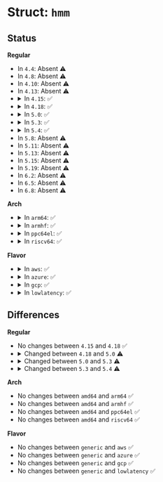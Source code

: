 # Struct: <code>hmm</code>

## Status
<b>Regular</b>
<ul>
<li>
In <code>4.4</code>: Absent ⚠️
</li>
<li>
In <code>4.8</code>: Absent ⚠️
</li>
<li>
In <code>4.10</code>: Absent ⚠️
</li>
<li>
In <code>4.13</code>: Absent ⚠️
</li>
<li>
<details>
<summary>In <code>4.15</code>: ✅</summary>

```c
struct hmm {
    struct mm_struct *mm;
    spinlock_t lock;
    atomic_t sequence;
    struct list_head ranges;
    struct list_head mirrors;
    struct mmu_notifier mmu_notifier;
    struct rw_semaphore mirrors_sem;
};
```
</details>
</li>
<li>
<details>
<summary>In <code>4.18</code>: ✅</summary>

```c
struct hmm {
    struct mm_struct *mm;
    spinlock_t lock;
    atomic_t sequence;
    struct list_head ranges;
    struct list_head mirrors;
    struct mmu_notifier mmu_notifier;
    struct rw_semaphore mirrors_sem;
};
```
</details>
</li>
<li>
<details>
<summary>In <code>5.0</code>: ✅</summary>

```c
struct hmm {
    struct mm_struct *mm;
    spinlock_t lock;
    struct list_head ranges;
    struct list_head mirrors;
    struct mmu_notifier mmu_notifier;
    struct rw_semaphore mirrors_sem;
};
```
</details>
</li>
<li>
<details>
<summary>In <code>5.3</code>: ✅</summary>

```c
struct hmm {
    struct mm_struct *mm;
    struct kref kref;
    spinlock_t ranges_lock;
    struct list_head ranges;
    struct list_head mirrors;
    struct mmu_notifier mmu_notifier;
    struct rw_semaphore mirrors_sem;
    wait_queue_head_t wq;
    struct callback_head rcu;
    long int notifiers;
};
```
</details>
</li>
<li>
<details>
<summary>In <code>5.4</code>: ✅</summary>

```c
struct hmm {
    struct mmu_notifier mmu_notifier;
    spinlock_t ranges_lock;
    struct list_head ranges;
    struct list_head mirrors;
    struct rw_semaphore mirrors_sem;
    wait_queue_head_t wq;
    long int notifiers;
};
```
</details>
</li>
<li>
In <code>5.8</code>: Absent ⚠️
</li>
<li>
In <code>5.11</code>: Absent ⚠️
</li>
<li>
In <code>5.13</code>: Absent ⚠️
</li>
<li>
In <code>5.15</code>: Absent ⚠️
</li>
<li>
In <code>5.19</code>: Absent ⚠️
</li>
<li>
In <code>6.2</code>: Absent ⚠️
</li>
<li>
In <code>6.5</code>: Absent ⚠️
</li>
<li>
In <code>6.8</code>: Absent ⚠️
</li>
</ul>
<b>Arch</b>
<ul>
<li>
<details>
<summary>In <code>arm64</code>: ✅</summary>

```c
struct hmm {
    struct mmu_notifier mmu_notifier;
    spinlock_t ranges_lock;
    struct list_head ranges;
    struct list_head mirrors;
    struct rw_semaphore mirrors_sem;
    wait_queue_head_t wq;
    long int notifiers;
};
```
</details>
</li>
<li>
<details>
<summary>In <code>armhf</code>: ✅</summary>

```c
struct hmm {
    struct mmu_notifier mmu_notifier;
    spinlock_t ranges_lock;
    struct list_head ranges;
    struct list_head mirrors;
    struct rw_semaphore mirrors_sem;
    wait_queue_head_t wq;
    long int notifiers;
};
```
</details>
</li>
<li>
<details>
<summary>In <code>ppc64el</code>: ✅</summary>

```c
struct hmm {
    struct mmu_notifier mmu_notifier;
    spinlock_t ranges_lock;
    struct list_head ranges;
    struct list_head mirrors;
    struct rw_semaphore mirrors_sem;
    wait_queue_head_t wq;
    long int notifiers;
};
```
</details>
</li>
<li>
<details>
<summary>In <code>riscv64</code>: ✅</summary>

```c
struct hmm {
    struct mmu_notifier mmu_notifier;
    spinlock_t ranges_lock;
    struct list_head ranges;
    struct list_head mirrors;
    struct rw_semaphore mirrors_sem;
    wait_queue_head_t wq;
    long int notifiers;
};
```
</details>
</li>
</ul>
<b>Flavor</b>
<ul>
<li>
<details>
<summary>In <code>aws</code>: ✅</summary>

```c
struct hmm {
    struct mmu_notifier mmu_notifier;
    spinlock_t ranges_lock;
    struct list_head ranges;
    struct list_head mirrors;
    struct rw_semaphore mirrors_sem;
    wait_queue_head_t wq;
    long int notifiers;
};
```
</details>
</li>
<li>
<details>
<summary>In <code>azure</code>: ✅</summary>

```c
struct hmm {
    struct mmu_notifier mmu_notifier;
    spinlock_t ranges_lock;
    struct list_head ranges;
    struct list_head mirrors;
    struct rw_semaphore mirrors_sem;
    wait_queue_head_t wq;
    long int notifiers;
};
```
</details>
</li>
<li>
<details>
<summary>In <code>gcp</code>: ✅</summary>

```c
struct hmm {
    struct mmu_notifier mmu_notifier;
    spinlock_t ranges_lock;
    struct list_head ranges;
    struct list_head mirrors;
    struct rw_semaphore mirrors_sem;
    wait_queue_head_t wq;
    long int notifiers;
};
```
</details>
</li>
<li>
<details>
<summary>In <code>lowlatency</code>: ✅</summary>

```c
struct hmm {
    struct mmu_notifier mmu_notifier;
    spinlock_t ranges_lock;
    struct list_head ranges;
    struct list_head mirrors;
    struct rw_semaphore mirrors_sem;
    wait_queue_head_t wq;
    long int notifiers;
};
```
</details>
</li>
</ul>

## Differences
<b>Regular</b>
<ul>
<li>
No changes between <code>4.15</code> and <code>4.18</code> ✅
</li>
<li>
<details>
<summary>Changed between <code>4.18</code> and <code>5.0</code> ⚠️</summary>
<ul>
<li>
<b>Field removed. </b>
<code>atomic_t sequence</code>
</li>
</ul>
</details>
</li>
<li>
<details>
<summary>Changed between <code>5.0</code> and <code>5.3</code> ⚠️</summary>
<ul>
<li>
<b>Field added. </b>
<code>struct kref kref</code>
</li>
<li>
<b>Field added. </b>
<code>spinlock_t ranges_lock</code>
</li>
<li>
<b>Field added. </b>
<code>wait_queue_head_t wq</code>
</li>
<li>
<b>Field added. </b>
<code>struct callback_head rcu</code>
</li>
<li>
<b>Field added. </b>
<code>long int notifiers</code>
</li>
<li>
<b>Field removed. </b>
<code>spinlock_t lock</code>
</li>
</ul>
</details>
</li>
<li>
<details>
<summary>Changed between <code>5.3</code> and <code>5.4</code> ⚠️</summary>
<ul>
<li>
<b>Field removed. </b>
<code>struct mm_struct *mm</code>
</li>
<li>
<b>Field removed. </b>
<code>struct kref kref</code>
</li>
<li>
<b>Field removed. </b>
<code>struct callback_head rcu</code>
</li>
</ul>
</details>
</li>
</ul>
<b>Arch</b>
<ul>
<li>
No changes between <code>amd64</code> and <code>arm64</code> ✅
</li>
<li>
No changes between <code>amd64</code> and <code>armhf</code> ✅
</li>
<li>
No changes between <code>amd64</code> and <code>ppc64el</code> ✅
</li>
<li>
No changes between <code>amd64</code> and <code>riscv64</code> ✅
</li>
</ul>
<b>Flavor</b>
<ul>
<li>
No changes between <code>generic</code> and <code>aws</code> ✅
</li>
<li>
No changes between <code>generic</code> and <code>azure</code> ✅
</li>
<li>
No changes between <code>generic</code> and <code>gcp</code> ✅
</li>
<li>
No changes between <code>generic</code> and <code>lowlatency</code> ✅
</li>
</ul>
